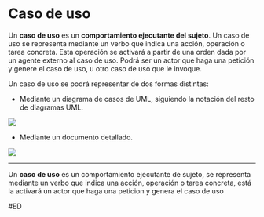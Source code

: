 # Caso de uso
Un **caso de uso** es un **comportamiento ejecutante del sujeto**. Un caso de uso se representa mediante un verbo que indica una acción, operación o tarea concreta. Esta operación se activará a partir de una orden dada por un agente externo al caso de uso. Podrá ser un actor que haga una petición y genere el caso de uso, u otro caso de uso que le invoque.

Un caso de uso se podrá representar de dos formas distintas:
- Mediante un diagrama de casos de UML, siguiendo la notación del resto de diagramas UML.

![](https://i.imgur.com/FopqRg3.png)

- Mediante un documento detallado.

![](https://i.imgur.com/Yg0y9l7.png)
***
Un **caso de uso** es un comportamiento ejecutante de sujeto, se representa mediante un verbo que indica una acción, operación o tarea concreta, está la activará un actor que haga una peticion y genera el caso de uso

#ED 
